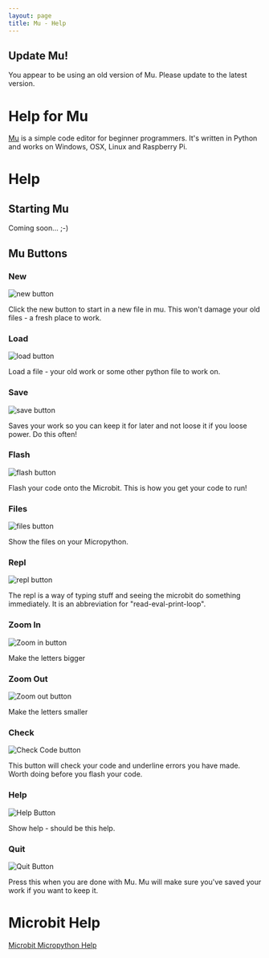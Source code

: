 ```yaml
---
layout: page
title: Mu - Help
---
```

<div class="alert alert-danger" role="alert">
    <h2><strong>Update Mu!</strong></h2>
    <p>You appear to be using an old version of Mu. Please update to the latest
    version.</p>
</div>
<div class="jumbotron">
    <h1>Help for Mu</h1>
    <p class="lead"><a href="/">Mu</a> is a simple code editor for beginner
    programmers. It's written in Python and works on Windows, OSX, Linux and Raspberry Pi.</p>
</div>

# Help

## Starting Mu

Coming soon... ;-)

## Mu Buttons

### New
![new button](/help/images/new.png)

Click the new button to start in a new file in mu. This won't damage your old files - a fresh place to work.

### Load
![load button](/help/images/load.png)

Load a file - your old work or some other python file to work on.

### Save
![save button](/help/images/save.png)

Saves your work so you can keep it for later and not loose it if you loose power. Do this often!

### Flash
![flash button](/help/images/flash.png)

Flash your code onto the Microbit. This is how you get your code to run!

### Files
![files button](/help/images/files.png)

Show the files on your Micropython.

### Repl
![repl button](/help/images/repl.png)

The repl is a way of typing stuff and seeing the microbit do something immediately. It is an abbreviation for "read-eval-print-loop".

### Zoom In
![Zoom in button](/help/images/zoom-in.png)

Make the letters bigger

### Zoom Out

![Zoom out button](/help/images/zoom-out.png)

Make the letters smaller

### Check
![Check Code button](/help/images/check.png)

This button will check your code and underline errors you have made. Worth doing before you flash your code.

### Help
![Help Button](/help/images/help.png)

Show help - should be this help.

### Quit
![Quit Button](/help/images/quit.png)

Press this when you are done with Mu. Mu will make sure you've saved your work if you want to keep it.

# Microbit Help

[Microbit Micropython Help](https://microbit-micropython.readthedocs.io/en/latest/)
